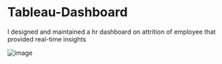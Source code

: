 # Tableau-Dashboard
I designed and maintained a hr dashboard on attrition of employee that provided real-time insights

![image](https://github.com/user-attachments/assets/0c237de4-b0c3-4cf3-9671-ac4e5d34f896)

